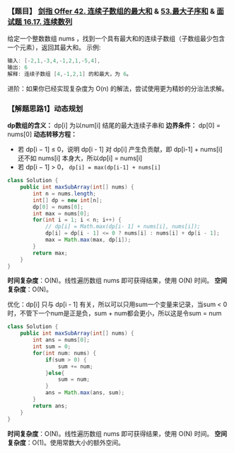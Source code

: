 ### 【题目】 [剑指 Offer 42. 连续子数组的最大和](https://leetcode-cn.com/problems/lian-xu-zi-shu-zu-de-zui-da-he-lcof/) & [53.最大子序和](https://leetcode-cn.com/problems/maximum-subarray/) & [面试题 16.17. 连续数列](https://leetcode-cn.com/problems/contiguous-sequence-lcci/)
给定一个整数数组 nums ，找到一个具有最大和的连续子数组（子数组最少包含一个元素），返回其最大和。
示例:

```java
输入: [-2,1,-3,4,-1,2,1,-5,4],
输出: 6
解释: 连续子数组 [4,-1,2,1] 的和最大，为 6。
```
进阶：如果你已经实现复杂度为 O(n) 的解法，尝试使用更为精妙的分治法求解。
### 【解题思路1】动态规划
**dp数组的含义：** dp[i] 为以num[i] 结尾的最大连续子串和
**边界条件：** dp[0] = nums[0]
**动态转移方程：**
- 若 dp[i − 1] ≤ 0，说明 dp[i - 1] 对 dp[i] 产生负贡献，即 dp[i-1] + nums[i] 还不如 nums[i] 本身大，所以dp[i] = nums[i]
- 若 dp[i − 1] > 0， `dp[i] = max(dp[i-1] + nums[i]`
```java
class Solution {
    public int maxSubArray(int[] nums) {
        int n = nums.length;
        int[] dp = new int[n];
        dp[0] = nums[0];
        int max = nums[0];
        for(int i = 1; i < n; i++) {
        	// dp[i] = Math.max(dp[i- 1] + nums[i], nums[i]);	
            dp[i] = dp[i - 1] <= 0 ? nums[i] : nums[i] + dp[i - 1];
            max = Math.max(max, dp[i]);
        }
        return max;
    }
}
```
**时间复杂度**：O(N)。线性遍历数组 nums 即可获得结果，使用 O(N) 时间。
**空间复杂度**：O(N)。

优化：dp[i] 只与 dp[i - 1] 有关，所以可以只用sum一个变量来记录，当sum < 0时，不管下一个num是正是负，sum + num都会更小，所以这是令sum = num

```java
class Solution {
    public int maxSubArray(int[] nums) {
        int ans = nums[0];
        int sum = 0;
        for(int num: nums) {
            if(sum > 0) {
                sum += num;
            }else{
                sum = num;
            }
            ans = Math.max(ans, sum);
        }
        return ans;
    }
}
```

**时间复杂度**：O(N)。线性遍历数组 nums 即可获得结果，使用 O(N) 时间。
**空间复杂度**：O(1)。使用常数大小的额外空间。